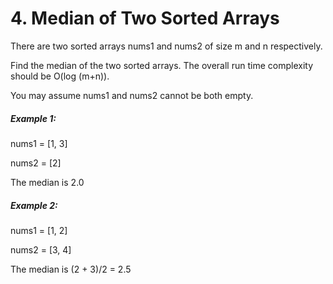 # 4. Median of Two Sorted Arrays

There are two sorted arrays nums1 and nums2 of size m and n respectively.

Find the median of the two sorted arrays. The overall run time complexity should be O(log (m+n)).

You may assume nums1 and nums2 cannot be both empty.

##### Example 1:

nums1 = [1, 3]

nums2 = [2]

The median is 2.0

##### Example 2:

nums1 = [1, 2]

nums2 = [3, 4]

The median is (2 + 3)/2 = 2.5